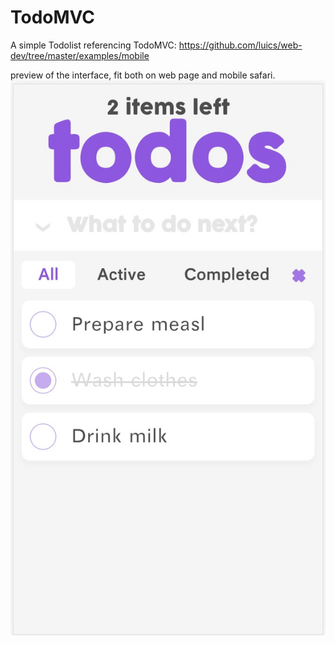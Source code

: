 # TodoMVC
A simple Todolist referencing TodoMVC: https://github.com/luics/web-dev/tree/master/examples/mobile

preview of the interface, fit both on web page and mobile safari.
![image](https://github.com/KurosawaAkira/TodoMVC/blob/master/shortcut.png)
